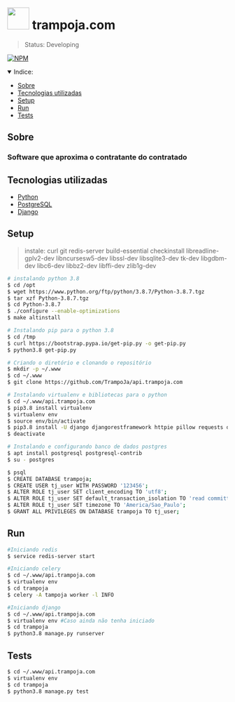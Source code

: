 # <img src="https://avatars.githubusercontent.com/u/82920648?v=4" width="50" height="50"> trampoja.com
> Status: Developing

[![NPM](https://img.shields.io/badge/license-proprietary-red)](https://github.com/TrampoJa/api.trampoja.com/LICENSE)

<details open>
<summary>Indice:</summary>

+ [Sobre](#sobre)
+ [Tecnologias utilizadas](#tecnologias-utilizadas)
+ [Setup](#setup)
+ [Run](#run)
+ [Tests](#tests)
</details>


## Sobre
### Software que aproxima o contratante do contratado


## Tecnologias utilizadas

* [Python](https://www.python.org/downloads/release/python-389/)
* [PostgreSQL](https://www.postgresql.org/)
* [Django](https://www.djangoproject.com/)


## Setup

> instale: curl git redis-server build-essential checkinstall libreadline-gplv2-dev libncursesw5-dev libssl-dev
           libsqlite3-dev tk-dev libgdbm-dev libc6-dev libbz2-dev libffi-dev zlib1g-dev
```bash
# instalando python 3.8
$ cd /opt
$ wget https://www.python.org/ftp/python/3.8.7/Python-3.8.7.tgz
$ tar xzf Python-3.8.7.tgz
$ cd Python-3.8.7
$ ./configure --enable-optimizations
$ make altinstall

# Instalando pip para o python 3.8
$ cd /tmp
$ curl https://bootstrap.pypa.io/get-pip.py -o get-pip.py
$ python3.8 get-pip.py

# Criando o diretório e clonando o repositório
$ mkdir -p ~/.www
$ cd ~/.www
$ git clone https://github.com/TrampoJa/api.trampoja.com

# Instalando virtualenv e bibliotecas para o python
$ cd ~/.www/api.trampoja.com
$ pip3.8 install virtualenv
$ virtualenv env
$ source env/bin/activate
$ pip3.8 install -U django djangorestframework httpie pillow requests django-cors-headers gunicorn redis celery psycopg2-binary psycopg2 python-dotenv
$ deactivate

# Instalando e configurando banco de dados postgres
$ apt install postgresql postgresql-contrib
$ su - postgres

$ psql
$ CREATE DATABASE trampoja;
$ CREATE USER tj_user WITH PASSWORD '123456';
$ ALTER ROLE tj_user SET client_encoding TO 'utf8';
$ ALTER ROLE tj_user SET default_transaction_isolation TO 'read committed';
$ ALTER ROLE tj_user SET timezone TO 'America/Sao_Paulo';
$ GRANT ALL PRIVILEGES ON DATABASE trampoja TO tj_user;
```

## Run

```bash
#Iniciando redis
$ service redis-server start

#Iniciando celery
$ cd ~/.www/api.trampoja.com
$ virtualenv env
$ cd trampoja
$ celery -A tampoja worker -l INFO

#Iniciando django
$ cd ~/.www/api.trampoja.com
$ virtualenv env #Caso ainda não tenha iniciado
$ cd trampoja
$ python3.8 manage.py runserver
```

## Tests

```bash
$ cd ~/.www/api.trampoja.com
$ virtualenv env
$ cd trampoja
$ python3.8 manage.py test
```

